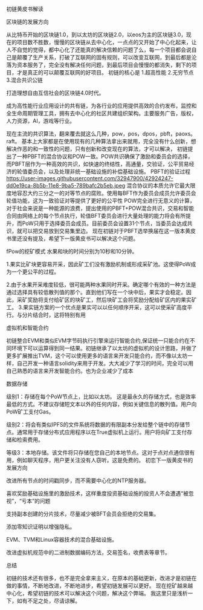 初链黄皮书解读

           
区块链的发展方向

从比特币开始的区块链1.0，到以太坊的区块链2.0，以eos为主的区块链3.0，现在的项目数不胜数，慢慢的区块链从去中心化，一点点的又开始了中心化起来，让人不自觉的觉得，都中心化了还能真的解决信赖的问题了么，每一个项目都会说自己是颠覆了生产关系，打破了互联网的固有规则，可以改变互联网，到最后都是沦落为资本服务了，完全没有解决任何问题，到最后项目会慢慢的都消失，剩下的项目，才是真正的可以颠覆互联网的好项目。
初链的核心是
           1.超高性能
           2.无穷节点
           3.混合共识公链

打造理想自由互信社会的区块链4.0时代。

成为高性能行业应用设计的共有链，为各行业的应用提供高效的合约发布，监控和全生命周期管理工具，拥有去中心化的社区共建组织架构。主要服务广告，版权，人力资源，AI，游戏等行业。

现在主流的共识算法，翻来覆去就这么几种，pow，pos，dpos，pbft，paoxs。raft。
基本上大家都是在使用现有的几种算法拿出来就用，完全没有什么创新，想解决作恶的和一致性的问题，只有创新和改变现在的算法，才可以解决，
初链提出了一种PBFT的混合协议和POW一致。POW共识确保了激励和委员会的选择，而PBFT层作为一种高效的共识，如快速的终结性，高通量，交验证，公平贸易经济的轮值委员会，以及处理非统一基础设施的补偿基础设施。
PBFT的验证过程
https://user-images.githubusercontent.com/32947900/42924247-dd0e19ca-8b5b-11e8-9ba5-789bafc2b5eb.jpeg 
混合协议的本质允许它最大限度地容忍大约三分之一的对等节点的腐败。使用每BFT作为委员会成员允许委员会轮值功能，这为一致验证对等提供了更好的公平性
POW完全进行无意义的计算，对于社会来说是一种能源的浪费，提出使用的PBFT+POW混合共识，交易和智能合同由网络上的每个节点执行，轮值BFT委员会进行大量处理的能力将会有所提升，而PoW只用于选择委员会成员。目前委员会设置31个节点，当委员会达成共识，就可以把交易放到交易集里边。
现在初链对于PBFT选举换届在这一版本黄皮书里还没有提及，希望下一版黄皮书可以解决这个问题。

fPow的挖矿模式
水果和块的时间分别为10秒和10分钟。

1.果实比矿块更容易开采，因此矿工们没有激励机制或形成采矿池。这使得PoW成为一个更公平的过程。

2.由于水果开采难度较低，很可能两种水果同时开采。确定哪个有效的一种方法是通过选择具有较低散列值的那个。直到他们写在一个块中后，果实才会稳定。因此，采矿奖励将支付给矿区的块矿工，然后块矿工会将奖励分配给矿区内的果实矿工。
3.果实链方案的一个优点是果实可以以任何顺序开采，这可以使采矿高度平行。与分片结合时，这将特别有用


虚拟机和智能合约

初链整合EVM和类似EVM字节码执行引擎来运行智能合约,保证统一只能合约在不同环境下可以运算得到同一结果。初链继承了以太坊的虚拟机的设计思路，并做了更多扩展推出TVM，这个可以使用更多的语言来开发只能合约，而不像以太坊一样，自己开发一种语言solidity来用于开发。大大减少了学习的时间，完全可以用自己熟悉的语言来开发智能合约。也为企业减少了成本

数据存储

级别1：存储在每个PoW节点上，比如以太坊。 这是最永久的存储方式，也是效率最低的方式。不建议存储短文本以外的任何内容，例如关键信息的散列值。用户向PoW矿工支付Gas。

级别2：将会有类似IPFS的文件系统将数据的有限副本分发给整个链中的存储节点。通常用于存储分布式应用程序以在True虚拟机上运行。用户将向矿工支付存储和检索费用。

等级3：本地存储。该文件将只存储在您自己的本地节点。这对于点对点通信很有用，例如聊天程序，用户更关注没有人窃听。这是免费的。
初恋下一版黄皮书的发展方向

改进所有节点的时间戳同步，而不需要中心化的NTP服务器。

喜欢奖励基础设施里的激励技术，这样重度投资基础设施的投资人不会遭遇“被忽视”，“亏本”的问题

支持副本创建的分片技术，尽量减少被BFT会员会拒绝的交易集。

添加零知识证明以增强隐私。

EVM、TVM和Linux容器技术的混合基础设施。

改进虚拟机规范中的二进制数据编码方法，交易签名，收费表等章节。

总结

初链的技术还有很多，也不是完全拿来主义，在原本的基础更新，改进才是初链在做的事情，不断地改进，不断地进步，希望初链发展可以更好。
现在挖矿越来越中心化，希望初链的技术可以解决这个问题，解决这个弊端。
我这里只是浅析一下，如有不足之处，尽请谅解。
